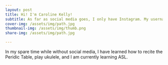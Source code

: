 ```yaml
---
layout: post
title: Hi! I'm Caroline Kelly!
subtitle: As far as social media goes, I only have Instagram. My username is @_carolineekellyy
cover-img: /assets/img/path.jpg
thumbnail-img: /assets/img/thumb.png
share-img: /assets/img/path.jpg

---
```



In my spare time while without social media, I have learned how to recite the Peridic Table, play ukulele, and I am currently learning ASL.
